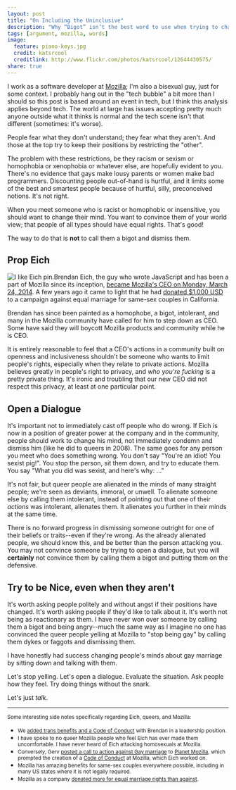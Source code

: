 ```yaml
---
layout: post
title: "On Including the Uninclusive"
description: "Why “Bigot” isn’t the best word to use when trying to change someone’s mind."
tags: [argument, mozilla, words]
image:
  feature: piano-keys.jpg
  credit: katsrcool
  creditlink: http://www.flickr.com/photos/katsrcool/12644430575/
share: true  
---
```


I work as a software developer at [Mozilla](https://mozilla.org/); I'm also
a bisexual guy, just for some context. I probably hang out in the "tech bubble"
a bit more than I should so this post is based around an event in tech, but I
think this analysis applies beyond tech. The world at large has issues
accepting pretty much anyone outside what it thinks is normal and the tech
scene isn't that different (sometimes: it's worse).

People fear what they don't understand; they fear what they aren't.
And those at the top try to keep their positions by restricting the "other".

The problem with these restrictions, be they racism or sexism or homophobia or
xenophobia or whatever else, are hopefully evident to you. There's no evidence
that gays make lousy parents or women make bad programmers. Discounting
people out-of-hand is hurtful, and it limits some of the best and smartest
people because of hurtful, silly, preconceived notions. It's not right.

When you meet someone who is racist or homophobic or insensitive, you should
want to change their mind. You want to convince them of your world view; that
people of all types should have equal rights. That's good!

The way to do that is **not** to call them a bigot and dismiss them.

## Prop Eich

<img id="i-like-eich" src="{{ site.url }}/images/eich.jpg" alt="I like Eich pin." title="(Photo credit: Chris Lonnen)" class="photograph">Brendan Eich, the guy who wrote
JavaScript and has been a part of Mozilla since its inception,
[became Mozilla's CEO on Monday, March 24, 2014](https://blog.mozilla.org/blog/2014/03/24/mozilla-leadership-changes/).
A few years ago it came to light that he had
[donated $1,000 USD](http://projects.latimes.com/prop8/donation/8930/)
to a campaign against equal marriage for same-sex couples in California.

Brendan has since been painted as a homophobe, a bigot, intolerant, and many
in the Mozilla community have called for him to step down as CEO. Some have
said they will boycott Mozilla products and community while he is CEO.

It is entirely reasonable to feel that a CEO's actions in a community built on
openness and inclusiveness shouldn't be someone who wants to limit people's
rights, especially when they relate to private actions. Mozilla believes
greatly in people's right to privacy, and _who you're fucking_ is a pretty
private thing. It's ironic and troubling that our new CEO did not respect this
privacy, at least at one particular point.

## Open a Dialogue

It's important not to immediately cast off people who do wrong. If Eich is now
in a position of greater power at the company and in the community, people
should work to change his mind, not immediately condemn and dismiss him (like
he did to queers in 2008). The same goes for any person you meet who does
something wrong. You don't say "You're an idiot! You sexist pig!". You stop the
person, sit them down, and try to educate them. You say "What you did was
sexist, and here's why: ..."

It's not fair, but queer people are alienated in the minds of many straight
people; we're seen as deviants, immoral, or unwell. To alienate someone else
by calling them intolerant, instead of pointing out that one of their
_actions_ was intolerant, alienates them. It alienates you further in their
minds at the same time.

There is no forward progress in dismissing someone outright for one of their
beliefs or traits--even if they're wrong. As the already alienated people, we
should know this, and be better than the person attacking you. You may not
convince someone by trying to open a dialogue, but you will **certainly** not
convince them by calling them a bigot and putting them on the defensive.

## Try to be Nice, even when they aren't

It's worth asking people politely and without angst if their positions have
changed. It's worth asking people if they'd like to talk about it. It's worth
not being as reactionary as them. I have never won over someone by calling
them a bigot and being angry--much the same way as I imagine no one has
convinced the queer people yelling at Mozilla to "stop being gay" by calling
them dykes or faggots and dismissing them.

I have honestly had success changing people's minds about gay marriage by
sitting down and talking with them.

Let's stop yelling. Let's open a dialogue. Evaluate the situation. Ask people
how they feel. Try doing things without the snark.

Let's just *talk*.

---

<small>Some interesting side notes specifically regarding Eich, queers, and Mozilla:</small>

* <small>We [added trans benefits and a Code of Conduct](http://subfictional.com/2014/03/24/on-brendan-eich-as-ceo-of-mozilla) with Brendan in a leadership position.</small>
* <small>I have spoke to no queer Mozilla people who feel Eich has ever made them uncomfortable. I have never heard of Eich attacking homosexuals at Mozilla.</small>
* <small>Conversely, Gerv [posted a call to action against Gay marriage](http://blog.gerv.net/2012/03/coalition-for-marriage-petition/) to [Planet Mozilla](http://planet.mozilla.org/), which prompted the creation of a [Code of Conduct](http://www.mozilla.org/en-US/about/governance/policies/participation/) at Mozilla, which Eich worked on.</small>
* <small>Mozilla has amazing benefits for same-sex couples everywhere possible, including in many US states where it is not legally required.</small>
* <small>Mozilla as a company [donated more for equal marriage rights than against](http://projects.latimes.com/prop8/results/?position=both&name=&employer=mozilla&amount_min=&amount_max=&city=&state=&zip=&search=Search).</small>
